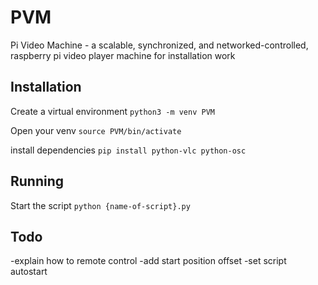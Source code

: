 # PVM
Pi Video Machine - a scalable, synchronized, and networked-controlled, raspberry pi video player machine for installation work


## Installation

Create a virtual environment
`python3 -m venv PVM`

Open your venv
`source PVM/bin/activate`

install dependencies
`pip install python-vlc python-osc`


## Running

Start the script
`python {name-of-script}.py`


## Todo

-explain how to remote control
-add start position offset
-set script autostart